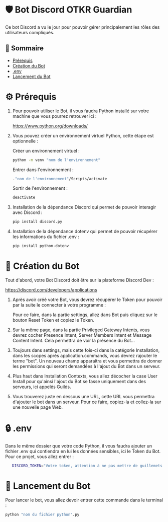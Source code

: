 # 🛡️ Bot Discord OTKR Guardian

Ce bot Discord a vu le jour pour pouvoir gérer principalement les rôles des utilisateurs compliqués.

## 📜 Sommaire
- [Prérequis](#⚙️-prérequis)
- [Création du Bot](#🤖-création-du-bot)
- [.env](#🔒-env)
- [Lancement du Bot](#🚀-lancement-du-bot)

# ⚙️ Prérequis

1. Pour pouvoir utiliser le Bot, il vous faudra Python installé sur votre machine que vous pourrez retrouver ici :

      https://www.python.org/downloads/

2. Vous pouvez créer un environnement virtuel Python, cette étape est optionnelle :

      Créer un environnement virtuel :
    ```bash
   python -m venv "nom de l'environnement"
   ```

      Entrer dans l'environnement :
    ```bash
   ."nom de l'environnement"/Scripts/activate
   ```

      Sortir de l'environnement :
    ```bash
   deactivate
   ```

4. Installation de la dépendance Discord qui permet de pouvoir interagir avec Discord :

      ```bash
   pip install discord.py
   ```
   
6. Installation de la dépendance dotenv qui permet de pouvoir récupérer les informations du fichier .env :

      ```bash
   pip install python-dotenv
   ```
   
# 🤖 Création du Bot

Tout d'abord, votre Bot Discord doit être sur la plateforme Discord Dev :

  https://discord.com/developers/applications

1. Après avoir créé votre Bot, vous devrez récupérer le Token pour pouvoir par la suite le connecter à votre programme :

      Pour ce faire, dans la partie settings, allez dans Bot puis cliquez sur le bouton Reset Token et copiez le Token.

2. Sur la même page, dans la partie Privileged Gateway Intents, vous devrez cocher Presence Intent, Server Members Intent et Message Content Intent. Cela permettra de voir la présence du Bot...

3. Toujours dans settings, mais cette fois-ci dans la catégorie Installation, dans les scopes après application.commands, vous devrez rajouter le terme "bot". Un nouveau champ apparaîtra et vous permettra de donner les permissions qui seront demandées à l'ajout du Bot dans un serveur.

4. Plus haut dans Installation Contexts, vous allez décocher la case User Install pour qu'ainsi l'ajout du Bot se fasse uniquement dans des serveurs, ici appelés Guilds.

5. Vous trouverez juste en dessous une URL, cette URL vous permettra d'ajouter le bot dans un serveur. Pour ce faire, copiez-la et collez-la sur une nouvelle page Web.

# 🔒 .env

Dans le même dossier que votre code Python, il vous faudra ajouter un fichier .env qui contiendra en lui les données sensibles, ici le Token du Bot. Pour ce projet, vous allez entrer :

```bash
   DISCORD_TOKEN="Votre token, attention à ne pas mettre de guillemets ou d'espace après le signe ="
```

# 🚀 Lancement du Bot

Pour lancer le bot, vous allez devoir entrer cette commande dans le terminal :

   ```bash
 python "nom du fichier python".py
 ```
